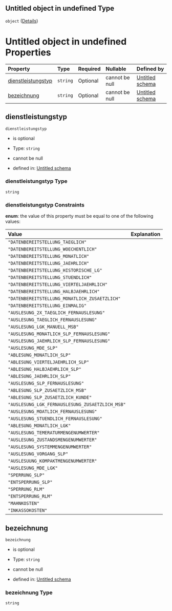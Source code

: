 ## Untitled object in undefined Type

`object` ([Details](dienstleistung.md))

# Untitled object in undefined Properties

| Property                                  | Type     | Required | Nullable       | Defined by                                                                                                                                                                              |
| :---------------------------------------- | :------- | :------- | :------------- | :-------------------------------------------------------------------------------------------------------------------------------------------------------------------------------------- |
| [dienstleistungstyp](#dienstleistungstyp) | `string` | Optional | cannot be null | [Untitled schema](dienstleistungstyp.md "https://raw.githubusercontent.com/conuti-gmbh/bo4e/main/schemas/v1/enum/Dienstleistungstyp.schema.json#/properties/dienstleistungstyp")        |
| [bezeichnung](#bezeichnung)               | `string` | Optional | cannot be null | [Untitled schema](dienstleistung-properties-bezeichnung.md "https://raw.githubusercontent.com/conuti-gmbh/bo4e/main/schemas/v1/com/Dienstleistung.schema.json#/properties/bezeichnung") |

## dienstleistungstyp



`dienstleistungstyp`

*   is optional

*   Type: `string`

*   cannot be null

*   defined in: [Untitled schema](dienstleistungstyp.md "https://raw.githubusercontent.com/conuti-gmbh/bo4e/main/schemas/v1/enum/Dienstleistungstyp.schema.json#/properties/dienstleistungstyp")

### dienstleistungstyp Type

`string`

### dienstleistungstyp Constraints

**enum**: the value of this property must be equal to one of the following values:

| Value                                           | Explanation |
| :---------------------------------------------- | :---------- |
| `"DATENBEREITSTELLUNG_TAEGLICH"`                |             |
| `"DATENBEREITSTELLUNG_WOECHENTLICH"`            |             |
| `"DATENBEREITSTELLUNG_MONATLICH"`               |             |
| `"DATENBEREITSTELLUNG_JAEHRLICH"`               |             |
| `"DATENBEREITSTELLUNG_HISTORISCHE_LG"`          |             |
| `"DATENBEREITSTELLUNG_STUENDLICH"`              |             |
| `"DATENBEREITSTELLUNG_VIERTELJAEHRLICH"`        |             |
| `"DATENBEREITSTELLUNG_HALBJAEHRLICH"`           |             |
| `"DATENBEREITSTELLUNG_MONATLICH_ZUSAETZLICH"`   |             |
| `"DATENBEREITSTELLUNG_EINMALIG"`                |             |
| `"AUSLESUNG_2X_TAEGLICH_FERNAUSLESUNG"`         |             |
| `"AUSLESUNG_TAEGLICH_FERNAUSLESUNG"`            |             |
| `"AUSLESUNG_LGK_MANUELL_MSB"`                   |             |
| `"AUSLESUNG_MONATLICH_SLP_FERNAUSLESUNG"`       |             |
| `"AUSLESUNG_JAEHRLICH_SLP_FERNAUSLESUNG"`       |             |
| `"AUSLESUNG_MDE_SLP"`                           |             |
| `"ABLESUNG_MONATLICH_SLP"`                      |             |
| `"ABLESUNG_VIERTELJAEHRLICH_SLP"`               |             |
| `"ABLESUNG_HALBJAEHRLICH_SLP"`                  |             |
| `"ABLESUNG_JAEHRLICH_SLP"`                      |             |
| `"AUSLESUNG_SLP_FERNAUSLESUNG"`                 |             |
| `"ABLESUNG_SLP_ZUSAETZLICH_MSB"`                |             |
| `"ABLESUNG_SLP_ZUSAETZLICH_KUNDE"`              |             |
| `"AUSLESUNG_LGK_FERNAUSLESUNG_ZUSAETZLICH_MSB"` |             |
| `"AUSLESUNG_MOATLICH_FERNAUSLESUNG"`            |             |
| `"AUSLESUNG_STUENDLICH_FERNAUSLESUNG"`          |             |
| `"ABLESUNG_MONATLICH_LGK"`                      |             |
| `"AUSLESUNG_TEMERATURMENGENUMWERTER"`           |             |
| `"AUSLESUNG_ZUSTANDSMENGENUMWERTER"`            |             |
| `"AUSLESUNG_SYSTEMMENGENUMWERTER"`              |             |
| `"AUSLESUNG_VORGANG_SLP"`                       |             |
| `"AUSLESUUNG_KOMPAKTMENGENUMWERTER"`            |             |
| `"AUSLESUNG_MDE_LGK"`                           |             |
| `"SPERRUNG_SLP"`                                |             |
| `"ENTSPERRUNG_SLP"`                             |             |
| `"SPERRUNG_RLM"`                                |             |
| `"ENTSPERRUNG_RLM"`                             |             |
| `"MAHNKOSTEN"`                                  |             |
| `"INKASSOKOSTEN"`                               |             |

## bezeichnung



`bezeichnung`

*   is optional

*   Type: `string`

*   cannot be null

*   defined in: [Untitled schema](dienstleistung-properties-bezeichnung.md "https://raw.githubusercontent.com/conuti-gmbh/bo4e/main/schemas/v1/com/Dienstleistung.schema.json#/properties/bezeichnung")

### bezeichnung Type

`string`
